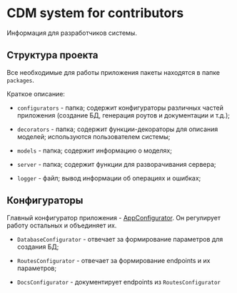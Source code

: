 
# CDM system for contributors

Информация для разработчиков системы. 

## Структура проекта

Все необходимые для работы приложения пакеты находятся в папке `packages`. 

Краткое описание:

- `configurators` - папка; содержит конфигураторы различных частей приложения (создание БД, генерация роутов и документации и т.д.);

- `decorators` - папка; содержит функции-декораторы для описания моделей; используются пользователем системы;

- `models` - папка; содержит информацию о моделях;

- `server` - папка; содержит функции для разворачивания сервера;

- `logger` - файл; вывод информации об операциях и ошибках;

## Конфигураторы

Главный конфигуратор приложения - [AppConfigurator](./packages/configurators/index.ts). Он регулирует работу остальных и объединяет их.

- `DatabaseConfigurator` - отвечает за формирование параметров для создания БД;

- `RoutesConfigurator` - отвечает за формирование endpoints и их параметров;

- `DocsConfigurator` - документирует endpoints из `RoutesConfigurator`
